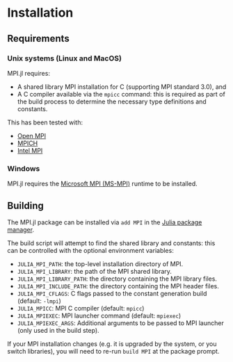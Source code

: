 # Installation

## Requirements

### Unix systems (Linux and MacOS)

MPI.jl requires:

- A shared library MPI installation for C (supporting MPI standard 3.0), and
- A C compiler available via the `mpicc` command: this is required as part of the build
  process to determine the necessary type definitions and constants.

This has been tested with:
- [Open MPI](http://www.open-mpi.org/)
- [MPICH](http://www.mpich.org/)
- [Intel MPI](https://software.intel.com/en-us/mpi-library)

### Windows

MPI.jl requires the [Microsoft MPI (MS-MPI)](https://docs.microsoft.com/en-us/message-passing-interface/microsoft-mpi) runtime to be installed.

## Building

The MPI.jl package can be installed via `add MPI` in the [Julia package manager](https://docs.julialang.org/en/v1/stdlib/Pkg/index.html). 

The build script will attempt to find the shared library and constants: this can be
controlled with the optional environment variables:

- `JULIA_MPI_PATH`: the top-level installation directory of MPI.
- `JULIA_MPI_LIBRARY`: the path of the MPI shared library.
- `JULIA_MPI_LIBRARY_PATH`: the directory containing the MPI library files.
- `JULIA_MPI_INCLUDE_PATH`: the directory containing the MPI header files.
- `JULIA_MPI_CFLAGS`: C flags passed to the constant generation build (default: `-lmpi`)
- `JULIA_MPICC`: MPI C compiler (default: `mpicc`)
- `JULIA_MPIEXEC`: MPI launcher command (default: `mpiexec`)
- `JULIA_MPIEXEC_ARGS`: Additional arguments to be passed to MPI launcher (only used in the build step).

If your MPI installation changes (e.g. it is upgraded by the system, or you switch
libraries), you will need to re-run `build MPI` at the package prompt.
